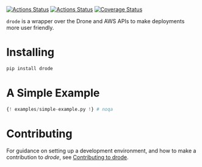 [![Actions Status](https://github.com/lyz-code/drode/workflows/Tests/badge.svg)](https://github.com/lyz-code/drode/actions)
[![Actions Status](https://github.com/lyz-code/drode/workflows/Build/badge.svg)](https://github.com/lyz-code/drode/actions)
[![Coverage Status](https://coveralls.io/repos/github/lyz-code/drode/badge.svg?branch=master)](https://coveralls.io/github/lyz-code/drode?branch=master)

`drode` is a wrapper over the Drone and AWS APIs to make deployments more user friendly.

# Installing

```bash
pip install drode
```

# A Simple Example

```python
{! examples/simple-example.py !} # noqa
```

# Contributing

For guidance on setting up a development environment, and how to make
a contribution to *drode*, see [Contributing to
drode](https://lyz-code.github.io/drode/contributing).
